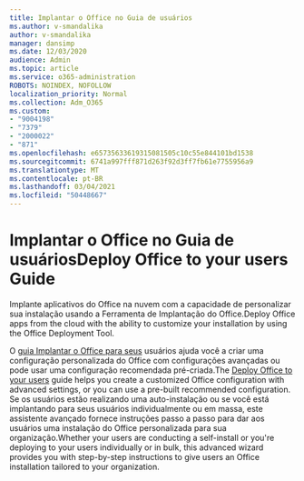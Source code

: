 ```yaml
---
title: Implantar o Office no Guia de usuários
ms.author: v-smandalika
author: v-smandalika
manager: dansimp
ms.date: 12/03/2020
audience: Admin
ms.topic: article
ms.service: o365-administration
ROBOTS: NOINDEX, NOFOLLOW
localization_priority: Normal
ms.collection: Adm_O365
ms.custom:
- "9004198"
- "7379"
- "2000022"
- "871"
ms.openlocfilehash: e65735633619315081505c10c55e844101bd1538
ms.sourcegitcommit: 6741a997fff871d263f92d3ff7fb61e7755956a9
ms.translationtype: MT
ms.contentlocale: pt-BR
ms.lasthandoff: 03/04/2021
ms.locfileid: "50448667"
---
```

# <a name="deploy-office-to-your-users-guide"></a><span data-ttu-id="8e6c0-102">Implantar o Office no Guia de usuários</span><span class="sxs-lookup"><span data-stu-id="8e6c0-102">Deploy Office to your users Guide</span></span>

<span data-ttu-id="8e6c0-103">Implante aplicativos do Office na nuvem com a capacidade de personalizar sua instalação usando a Ferramenta de Implantação do Office.</span><span class="sxs-lookup"><span data-stu-id="8e6c0-103">Deploy Office apps from the cloud with the ability to customize your installation by using the Office Deployment Tool.</span></span>

<span data-ttu-id="8e6c0-104">O [guia Implantar o Office para seus](https://go.microsoft.com/fwlink/?linkid=2146451) usuários ajuda você a criar uma configuração personalizada do Office com configurações avançadas ou pode usar uma configuração recomendada pré-criada.</span><span class="sxs-lookup"><span data-stu-id="8e6c0-104">The [Deploy Office to your users](https://go.microsoft.com/fwlink/?linkid=2146451) guide helps you create a customized Office configuration with advanced settings, or you can use a pre-built recommended configuration.</span></span> <span data-ttu-id="8e6c0-105">Se os usuários estão realizando uma auto-instalação ou se você está implantando para seus usuários individualmente ou em massa, este assistente avançado fornece instruções passo a passo para dar aos usuários uma instalação do Office personalizada para sua organização.</span><span class="sxs-lookup"><span data-stu-id="8e6c0-105">Whether your users are conducting a self-install or you're deploying to your users individually or in bulk, this advanced wizard provides you with step-by-step instructions to give users an Office installation tailored to your organization.</span></span>
